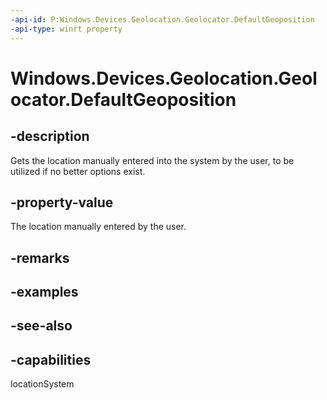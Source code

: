 ```yaml
---
-api-id: P:Windows.Devices.Geolocation.Geolocator.DefaultGeoposition
-api-type: winrt property
---
```


<!-- Property syntax
public Windows.Foundation.IReference<Windows.Devices.Geolocation.BasicGeoposition> DefaultGeoposition { get;  set; }
-->

# Windows.Devices.Geolocation.Geolocator.DefaultGeoposition

## -description
Gets the location manually entered into the system by the user, to be utilized if no better options exist.

## -property-value
The location manually entered by the user.

## -remarks

## -examples

## -see-also


## -capabilities
locationSystem